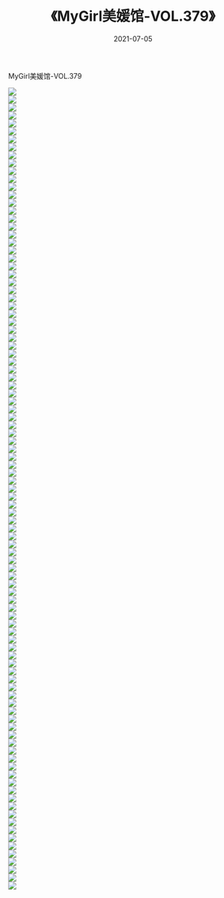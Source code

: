 ﻿---
layout: post
title:  《MyGirl美媛馆-VOL.379》
date:   2021-07-05
img: http://img.660000.xyz/Sharelink/网络美图/2021/MyGirl美媛馆-VOL.379/000.jpg
categories: [美女, 清纯, 唯美]
---

MyGirl美媛馆-VOL.379

  ![](http://img.660000.xyz/Sharelink/网络美图/2021/MyGirl美媛馆-VOL.379/001.jpg) <br> ![](http://img.660000.xyz/Sharelink/网络美图/2021/MyGirl美媛馆-VOL.379/002.jpg) <br> ![](http://img.660000.xyz/Sharelink/网络美图/2021/MyGirl美媛馆-VOL.379/003.jpg) <br> ![](http://img.660000.xyz/Sharelink/网络美图/2021/MyGirl美媛馆-VOL.379/004.jpg) <br> ![](http://img.660000.xyz/Sharelink/网络美图/2021/MyGirl美媛馆-VOL.379/005.jpg) <br> ![](http://img.660000.xyz/Sharelink/网络美图/2021/MyGirl美媛馆-VOL.379/006.jpg) <br> ![](http://img.660000.xyz/Sharelink/网络美图/2021/MyGirl美媛馆-VOL.379/007.jpg) <br> ![](http://img.660000.xyz/Sharelink/网络美图/2021/MyGirl美媛馆-VOL.379/008.jpg) <br> ![](http://img.660000.xyz/Sharelink/网络美图/2021/MyGirl美媛馆-VOL.379/009.jpg) <br> ![](http://img.660000.xyz/Sharelink/网络美图/2021/MyGirl美媛馆-VOL.379/010.jpg) <br> ![](http://img.660000.xyz/Sharelink/网络美图/2021/MyGirl美媛馆-VOL.379/011.jpg) <br> ![](http://img.660000.xyz/Sharelink/网络美图/2021/MyGirl美媛馆-VOL.379/012.jpg) <br> ![](http://img.660000.xyz/Sharelink/网络美图/2021/MyGirl美媛馆-VOL.379/013.jpg) <br> ![](http://img.660000.xyz/Sharelink/网络美图/2021/MyGirl美媛馆-VOL.379/014.jpg) <br> ![](http://img.660000.xyz/Sharelink/网络美图/2021/MyGirl美媛馆-VOL.379/015.jpg) <br> ![](http://img.660000.xyz/Sharelink/网络美图/2021/MyGirl美媛馆-VOL.379/016.jpg) <br> ![](http://img.660000.xyz/Sharelink/网络美图/2021/MyGirl美媛馆-VOL.379/017.jpg) <br> ![](http://img.660000.xyz/Sharelink/网络美图/2021/MyGirl美媛馆-VOL.379/018.jpg) <br> ![](http://img.660000.xyz/Sharelink/网络美图/2021/MyGirl美媛馆-VOL.379/019.jpg) <br> ![](http://img.660000.xyz/Sharelink/网络美图/2021/MyGirl美媛馆-VOL.379/020.jpg) <br> ![](http://img.660000.xyz/Sharelink/网络美图/2021/MyGirl美媛馆-VOL.379/021.jpg) <br> ![](http://img.660000.xyz/Sharelink/网络美图/2021/MyGirl美媛馆-VOL.379/022.jpg) <br> ![](http://img.660000.xyz/Sharelink/网络美图/2021/MyGirl美媛馆-VOL.379/023.jpg) <br> ![](http://img.660000.xyz/Sharelink/网络美图/2021/MyGirl美媛馆-VOL.379/024.jpg) <br> ![](http://img.660000.xyz/Sharelink/网络美图/2021/MyGirl美媛馆-VOL.379/025.jpg) <br> ![](http://img.660000.xyz/Sharelink/网络美图/2021/MyGirl美媛馆-VOL.379/026.jpg) <br> ![](http://img.660000.xyz/Sharelink/网络美图/2021/MyGirl美媛馆-VOL.379/027.jpg) <br> ![](http://img.660000.xyz/Sharelink/网络美图/2021/MyGirl美媛馆-VOL.379/028.jpg) <br> ![](http://img.660000.xyz/Sharelink/网络美图/2021/MyGirl美媛馆-VOL.379/029.jpg) <br> ![](http://img.660000.xyz/Sharelink/网络美图/2021/MyGirl美媛馆-VOL.379/030.jpg) <br> ![](http://img.660000.xyz/Sharelink/网络美图/2021/MyGirl美媛馆-VOL.379/031.jpg) <br> ![](http://img.660000.xyz/Sharelink/网络美图/2021/MyGirl美媛馆-VOL.379/032.jpg) <br> ![](http://img.660000.xyz/Sharelink/网络美图/2021/MyGirl美媛馆-VOL.379/033.jpg) <br> ![](http://img.660000.xyz/Sharelink/网络美图/2021/MyGirl美媛馆-VOL.379/034.jpg) <br> ![](http://img.660000.xyz/Sharelink/网络美图/2021/MyGirl美媛馆-VOL.379/035.jpg) <br> ![](http://img.660000.xyz/Sharelink/网络美图/2021/MyGirl美媛馆-VOL.379/036.jpg) <br> ![](http://img.660000.xyz/Sharelink/网络美图/2021/MyGirl美媛馆-VOL.379/037.jpg) <br> ![](http://img.660000.xyz/Sharelink/网络美图/2021/MyGirl美媛馆-VOL.379/038.jpg) <br> ![](http://img.660000.xyz/Sharelink/网络美图/2021/MyGirl美媛馆-VOL.379/039.jpg) <br> ![](http://img.660000.xyz/Sharelink/网络美图/2021/MyGirl美媛馆-VOL.379/040.jpg) <br> ![](http://img.660000.xyz/Sharelink/网络美图/2021/MyGirl美媛馆-VOL.379/041.jpg) <br> ![](http://img.660000.xyz/Sharelink/网络美图/2021/MyGirl美媛馆-VOL.379/042.jpg) <br> ![](http://img.660000.xyz/Sharelink/网络美图/2021/MyGirl美媛馆-VOL.379/043.jpg) <br> ![](http://img.660000.xyz/Sharelink/网络美图/2021/MyGirl美媛馆-VOL.379/044.jpg) <br> ![](http://img.660000.xyz/Sharelink/网络美图/2021/MyGirl美媛馆-VOL.379/045.jpg) <br> ![](http://img.660000.xyz/Sharelink/网络美图/2021/MyGirl美媛馆-VOL.379/046.jpg) <br> ![](http://img.660000.xyz/Sharelink/网络美图/2021/MyGirl美媛馆-VOL.379/047.jpg) <br> ![](http://img.660000.xyz/Sharelink/网络美图/2021/MyGirl美媛馆-VOL.379/048.jpg) <br> ![](http://img.660000.xyz/Sharelink/网络美图/2021/MyGirl美媛馆-VOL.379/049.jpg) <br> ![](http://img.660000.xyz/Sharelink/网络美图/2021/MyGirl美媛馆-VOL.379/050.jpg) <br> ![](http://img.660000.xyz/Sharelink/网络美图/2021/MyGirl美媛馆-VOL.379/051.jpg) <br> ![](http://img.660000.xyz/Sharelink/网络美图/2021/MyGirl美媛馆-VOL.379/052.jpg) <br> ![](http://img.660000.xyz/Sharelink/网络美图/2021/MyGirl美媛馆-VOL.379/053.jpg) <br> ![](http://img.660000.xyz/Sharelink/网络美图/2021/MyGirl美媛馆-VOL.379/054.jpg) <br> ![](http://img.660000.xyz/Sharelink/网络美图/2021/MyGirl美媛馆-VOL.379/055.jpg) <br> ![](http://img.660000.xyz/Sharelink/网络美图/2021/MyGirl美媛馆-VOL.379/056.jpg) <br> ![](http://img.660000.xyz/Sharelink/网络美图/2021/MyGirl美媛馆-VOL.379/057.jpg) <br> ![](http://img.660000.xyz/Sharelink/网络美图/2021/MyGirl美媛馆-VOL.379/058.jpg) <br> ![](http://img.660000.xyz/Sharelink/网络美图/2021/MyGirl美媛馆-VOL.379/059.jpg) <br> ![](http://img.660000.xyz/Sharelink/网络美图/2021/MyGirl美媛馆-VOL.379/060.jpg) <br> ![](http://img.660000.xyz/Sharelink/网络美图/2021/MyGirl美媛馆-VOL.379/061.jpg) <br> ![](http://img.660000.xyz/Sharelink/网络美图/2021/MyGirl美媛馆-VOL.379/062.jpg) <br> ![](http://img.660000.xyz/Sharelink/网络美图/2021/MyGirl美媛馆-VOL.379/063.jpg) <br> ![](http://img.660000.xyz/Sharelink/网络美图/2021/MyGirl美媛馆-VOL.379/064.jpg) <br> ![](http://img.660000.xyz/Sharelink/网络美图/2021/MyGirl美媛馆-VOL.379/065.jpg) <br> ![](http://img.660000.xyz/Sharelink/网络美图/2021/MyGirl美媛馆-VOL.379/066.jpg) <br> ![](http://img.660000.xyz/Sharelink/网络美图/2021/MyGirl美媛馆-VOL.379/067.jpg) <br> ![](http://img.660000.xyz/Sharelink/网络美图/2021/MyGirl美媛馆-VOL.379/068.jpg) <br> ![](http://img.660000.xyz/Sharelink/网络美图/2021/MyGirl美媛馆-VOL.379/069.jpg) <br> ![](http://img.660000.xyz/Sharelink/网络美图/2021/MyGirl美媛馆-VOL.379/070.jpg) <br> ![](http://img.660000.xyz/Sharelink/网络美图/2021/MyGirl美媛馆-VOL.379/071.jpg) <br> ![](http://img.660000.xyz/Sharelink/网络美图/2021/MyGirl美媛馆-VOL.379/072.jpg) <br> ![](http://img.660000.xyz/Sharelink/网络美图/2021/MyGirl美媛馆-VOL.379/073.jpg) <br> ![](http://img.660000.xyz/Sharelink/网络美图/2021/MyGirl美媛馆-VOL.379/074.jpg) <br> ![](http://img.660000.xyz/Sharelink/网络美图/2021/MyGirl美媛馆-VOL.379/075.jpg) <br> ![](http://img.660000.xyz/Sharelink/网络美图/2021/MyGirl美媛馆-VOL.379/076.jpg) <br> ![](http://img.660000.xyz/Sharelink/网络美图/2021/MyGirl美媛馆-VOL.379/077.jpg) <br> ![](http://img.660000.xyz/Sharelink/网络美图/2021/MyGirl美媛馆-VOL.379/078.jpg) <br> ![](http://img.660000.xyz/Sharelink/网络美图/2021/MyGirl美媛馆-VOL.379/079.jpg) <br> ![](http://img.660000.xyz/Sharelink/网络美图/2021/MyGirl美媛馆-VOL.379/080.jpg) <br> ![](http://img.660000.xyz/Sharelink/网络美图/2021/MyGirl美媛馆-VOL.379/081.jpg) <br> ![](http://img.660000.xyz/Sharelink/网络美图/2021/MyGirl美媛馆-VOL.379/082.jpg) <br> ![](http://img.660000.xyz/Sharelink/网络美图/2021/MyGirl美媛馆-VOL.379/083.jpg) <br> ![](http://img.660000.xyz/Sharelink/网络美图/2021/MyGirl美媛馆-VOL.379/084.jpg) <br> ![](http://img.660000.xyz/Sharelink/网络美图/2021/MyGirl美媛馆-VOL.379/085.jpg) <br> ![](http://img.660000.xyz/Sharelink/网络美图/2021/MyGirl美媛馆-VOL.379/086.jpg) <br> ![](http://img.660000.xyz/Sharelink/网络美图/2021/MyGirl美媛馆-VOL.379/087.jpg) <br> ![](http://img.660000.xyz/Sharelink/网络美图/2021/MyGirl美媛馆-VOL.379/088.jpg) <br> ![](http://img.660000.xyz/Sharelink/网络美图/2021/MyGirl美媛馆-VOL.379/089.jpg) <br> ![](http://img.660000.xyz/Sharelink/网络美图/2021/MyGirl美媛馆-VOL.379/090.jpg) <br> ![](http://img.660000.xyz/Sharelink/网络美图/2021/MyGirl美媛馆-VOL.379/091.jpg) <br> ![](http://img.660000.xyz/Sharelink/网络美图/2021/MyGirl美媛馆-VOL.379/092.jpg) <br> ![](http://img.660000.xyz/Sharelink/网络美图/2021/MyGirl美媛馆-VOL.379/093.jpg) <br> ![](http://img.660000.xyz/Sharelink/网络美图/2021/MyGirl美媛馆-VOL.379/094.jpg) <br> ![](http://img.660000.xyz/Sharelink/网络美图/2021/MyGirl美媛馆-VOL.379/095.jpg) <br> ![](http://img.660000.xyz/Sharelink/网络美图/2021/MyGirl美媛馆-VOL.379/096.jpg) <br> ![](http://img.660000.xyz/Sharelink/网络美图/2021/MyGirl美媛馆-VOL.379/097.jpg) <br> ![](http://img.660000.xyz/Sharelink/网络美图/2021/MyGirl美媛馆-VOL.379/098.jpg) <br> ![](http://img.660000.xyz/Sharelink/网络美图/2021/MyGirl美媛馆-VOL.379/099.jpg) <br> ![](http://img.660000.xyz/Sharelink/网络美图/2021/MyGirl美媛馆-VOL.379/100.jpg) <br> ![](http://img.660000.xyz/Sharelink/网络美图/2021/MyGirl美媛馆-VOL.379/101.jpg) <br>